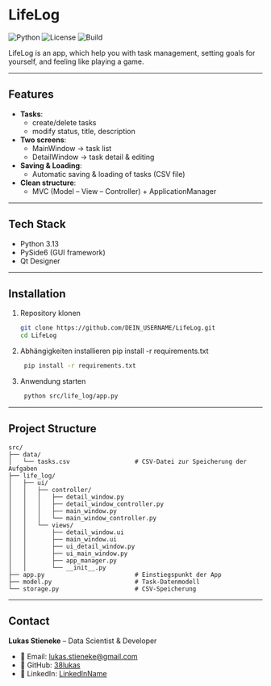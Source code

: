 # LifeLog
![Python](https://img.shields.io/badge/Python-3.13-blue?logo=python)
![License](https://img.shields.io/badge/license-MIT-green)
![Build](https://img.shields.io/github/actions/workflow/status/OWNER/REPO/ci.yml?branch=main)

LifeLog is an app, which help you with task management, setting goals for yourself, and feeling like playing a game. 

---

## Features
- **Tasks**:
  - create/delete tasks
  - modify status, title, description
- **Two screens**:
  - MainWindow → task list
  - DetailWindow → task detail & editing
- **Saving & Loading**:
  - Automatic saving & loading of tasks (CSV file)
- **Clean structure**:
  - MVC (Model – View – Controller) + ApplicationManager

---

## Tech Stack

- Python 3.13
- PySide6 (GUI framework)
- Qt Designer

---

## Installation

1. Repository klonen
     ```bash
     git clone https://github.com/DEIN_USERNAME/LifeLog.git
     cd LifeLog
     ```

2. Abhängigkeiten installieren
  pip install -r requirements.txt
   ```bash
    pip install -r requirements.txt
   ```

3. Anwendung starten
   ```bash
    python src/life_log/app.py
   ```

---

## Project Structure
```text
src/
├── data/
│   └── tasks.csv                  # CSV-Datei zur Speicherung der Aufgaben
├── life_log/
│   ├── ui/
│   │   ├── controller/
│   │   │   ├── detail_window.py
│   │   │   ├── detail_window_controller.py
│   │   │   ├── main_window.py
│   │   │   └── main_window_controller.py
│   │   └── views/
│   │       ├── detail_window.ui
│   │       ├── main_window.ui
│   │       ├── ui_detail_window.py
│   │       ├── ui_main_window.py
│   │       ├── app_manager.py
│   │       └── __init__.py
├── app.py                         # Einstiegspunkt der App
├── model.py                       # Task-Datenmodell
└── storage.py                     # CSV-Speicherung
```

---

## Contact

**Lukas Stieneke** – Data Scientist & Developer

- 📧 Email: lukas.stieneke@gmail.com
- 🐙 GitHub: [38lukas](https://github.com/38lukas)
- 💼 LinkedIn: [LinkedInName](https://linkedin.com/in/LinkedInName)
